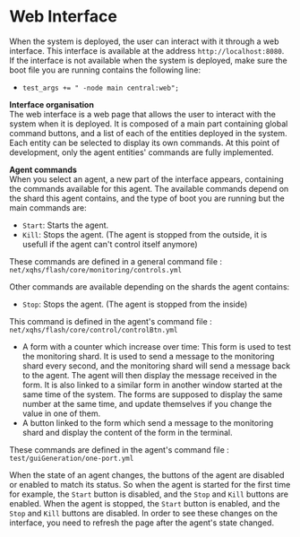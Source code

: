 # Web Interface

When the system is deployed, the user can interact with it through a web interface. This interface is available at the address ``http://localhost:8080``.\
If the interface is not available when the system is deployed, make sure the boot file you are running contains the following line:
- ``test_args += " -node main central:web";``



**Interface organisation**\
The web interface is a web page that allows the user to interact with the system when it is deployed. 
It is composed of a main part containing global command buttons, and a list of each of the entities deployed in the system. 
Each entity can be selected to display its own commands. At this point of development, only the agent entities' commands are fully implemented.

**Agent commands**\
When you select an agent, a new part of the interface appears, containing the commands available for this agent. 
The available commands depend on the shard this agent contains, and the type of boot you are running but the main commands are:
- ``Start``: Starts the agent.
- ``Kill``: Stops the agent. (The agent is stopped from the outside, it is usefull if the agent can't control itself anymore)

These commands are defined in a general command file : ``net/xqhs/flash/core/monitoring/controls.yml``

Other commands are available depending on the shards the agent contains:
- ``Stop``: Stops the agent. (The agent is stopped from the inside)

This command is defined in the agent's command file : ``net/xqhs/flash/core/control/controlBtn.yml``

- A form with a counter which increase over time: This form is used to test the monitoring shard. 
  It is used to send a message to the monitoring shard every second, and the monitoring shard will send a message back to the agent. 
  The agent will then display the message received in the form. It is also linked to a similar form in another window started at the same time of the system.
  The forms are supposed to display the same number at the same time, and update themselves if you change the value in one of them.
- A button linked to the form which send a message to the monitoring shard and display the content of the form in the terminal.

These commands are defined in the agent's command file : ``test/guiGeneration/one-port.yml``

When the state of an agent changes, the buttons of the agent are disabled or enabled to match its status. 
So when the agent is started for the first time for example, the ``Start`` button is disabled, and the ``Stop`` and ``Kill`` buttons are enabled. 
When the agent is stopped, the ``Start`` button is enabled, and the ``Stop`` and ``Kill`` buttons are disabled.
In order to see these changes on the interface, you need to refresh the page after the agent's state changed.